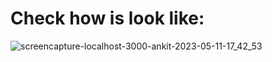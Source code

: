 # Check how is look like:

![screencapture-localhost-3000-ankit-2023-05-11-17_42_53](https://github.com/ankitsoniblogger/react_blog/assets/38998710/23cc6398-1236-407d-a568-39cc604b587c)
